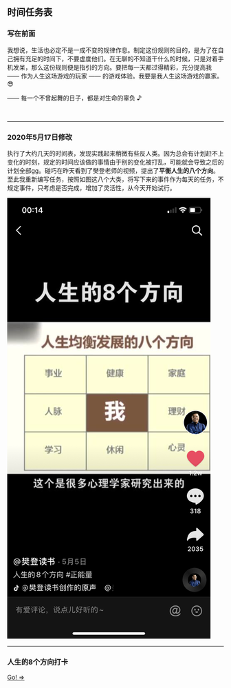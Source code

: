 ## 时间任务表
### 写在前面
我想说，生活也必定不是一成不变的规律作息。制定这份规则的目的，是为了在自己拥有充足的时间下，不要虚度他们。在无聊的不知道干什么的时候，只是对着手机发呆，那么这份规则便是指引的方向。要把每一天都过得精彩，充分提高我 —— 作为人生这场游戏的玩家 —— 的游戏体验。我要是我人生这场游戏的赢家。:sunglasses:
 
—— 每一个不曾起舞的日子，都是对生命的辜负 ♪

<br>

---
### 2020年5月17日修改

执行了大约几天的时间表，发现实践起来稍微有些反人类。因为总会有计划赶不上变化的时刻，规定的时间应该做的事情由于别的变化被打乱，可能就会导致之后的计划全部gg。碰巧在昨天看到了樊登老师的视频，提出了**平衡人生的八个方向**。至此我重新编写任务，按照如图这八个大类，将写下来的事件作为每天的任务，不规定事件，只考虑是否完成，增加了灵活性，从今天开始试行。

![人生的8个方向](../../assets/images/人生的8个方向.png)

---

### 人生的8个方向打卡

[Go! =>](./时间任务/2020.05.md)